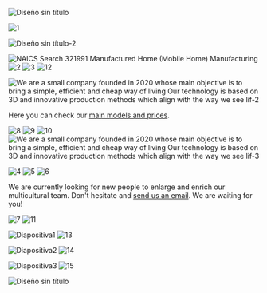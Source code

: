 ![Diseño sin título](https://user-images.githubusercontent.com/78742435/117493041-bacc0f00-af72-11eb-868a-33cae959aa8b.jpg)

![1](https://user-images.githubusercontent.com/78742435/117532769-86476a00-afe9-11eb-808f-5da5698bc82a.jpg)

![Diseño sin título-2](https://user-images.githubusercontent.com/78742435/117532972-55b40000-afea-11eb-9191-d49ddc67cafc.jpg)

![NAICS Search 321991  Manufactured Home (Mobile Home) Manufacturing](https://user-images.githubusercontent.com/78742435/117500563-18fdef80-af7d-11eb-8631-78d21064355a.jpg)
![2](https://user-images.githubusercontent.com/78742435/117505824-f53ea780-af84-11eb-9d8d-15ea30780fb7.jpg)
![3](https://user-images.githubusercontent.com/78742435/117506336-b9f0a880-af85-11eb-9523-6be84fd18a7c.jpg)
![12](https://user-images.githubusercontent.com/78742435/117569778-a3526a80-b0c7-11eb-8edb-233f13722b42.jpg)

![We are a small company founded in 2020 whose main objective is to bring a simple, efficient and cheap way of living  Our technology is based on 3D and innovative production methods which align with the way we see lif-2](https://user-images.githubusercontent.com/78742435/117570103-3e980f80-b0c9-11eb-848c-29658a955c33.jpg)

Here you can check our [main models and prices](https://ayushop.es/products/bolsa-que-ayuso-eres-hoy). 

![8](https://user-images.githubusercontent.com/78742435/117569462-135ff100-b0c6-11eb-8880-58a1577d5c66.jpg)
![9](https://user-images.githubusercontent.com/78742435/117569457-0fcc6a00-b0c6-11eb-9d1e-5464fdda1e32.jpg)
![10](https://user-images.githubusercontent.com/78742435/117569444-fdeac700-b0c5-11eb-8208-d3e55dc0a3ca.jpg)![We are a small company founded in 2020 whose main objective is to bring a simple, efficient and cheap way of living  Our technology is based on 3D and innovative production methods which align with the way we see lif-3](https://user-images.githubusercontent.com/78742435/117583567-1da2df00-b108-11eb-816e-e80c25cec8dc.jpg)


![4](https://user-images.githubusercontent.com/78742435/117569765-9170c780-b0c7-11eb-9a9a-0fe9a309bb08.jpg)
![5](https://user-images.githubusercontent.com/78742435/117569468-1ce95900-b0c6-11eb-8af3-c3780ae615cd.jpg)
![6](https://user-images.githubusercontent.com/78742435/117569464-1955d200-b0c6-11eb-8860-70081cd47b01.jpg)
  
  We are currently looking for new people to enlarge and enrich our multicultural team. Don't hesitate and [send us an email](https://www.google.com/search?q=traducir+no+sabiamos+qu%C3%A9+poner+pero+hemos+puesto+este+link+para+ser+mas+guays&bih=736&biw=1517&hl=es&ei=fFR0YNDJDsHFgwfDmYygDQ&oq=traducir+no+sabiamos+qu%C3%A9+poner+pero+hemos+puesto+este+link+para+ser+mas+guays&gs_lcp=Cgdnd3Mtd2l6EAM6BwgAEEcQsANQ5hlY9iJgkSRoAHADeACAAdMEiAHAEJIBCzAuMy4xLjEuMS4xmAEAoAEBqgEHZ3dzLXdpesgBCMABAQ&sclient=gws-wiz&ved=0ahUKEwjQ95Lx8PjvAhXB4uAKHcMMA9QQ4dUDCA0&uact=5). We are waiting for you! 
  
![7](https://user-images.githubusercontent.com/78742435/117569840-d09f1880-b0c7-11eb-9005-4227f7714dbb.jpg)
![11](https://user-images.githubusercontent.com/78742435/117569792-b402e080-b0c7-11eb-8d00-dd4428b4b9e6.jpg)

![Diapositiva1](https://user-images.githubusercontent.com/78743391/114754830-4cbc6f80-9d59-11eb-9660-dd86b3e8ca08.JPG)
![13](https://user-images.githubusercontent.com/78742435/117570009-b4e84200-b0c8-11eb-9e11-c4fd3fa2d1e5.jpg)

![Diapositiva2](https://user-images.githubusercontent.com/78743391/114754868-57770480-9d59-11eb-9a8c-90d5ca2611df.JPG)
![14](https://user-images.githubusercontent.com/78742435/117570020-c5002180-b0c8-11eb-81e9-10715210ffd1.jpg)

![Diapositiva3](https://user-images.githubusercontent.com/78743391/114754929-63fb5d00-9d59-11eb-9715-c0d86bc3417d.JPG)
![15](https://user-images.githubusercontent.com/78742435/117570028-d34e3d80-b0c8-11eb-89a6-e1b66e67983f.jpg)




![Diseño sin título](https://user-images.githubusercontent.com/78742435/117493041-bacc0f00-af72-11eb-868a-33cae959aa8b.jpg)


